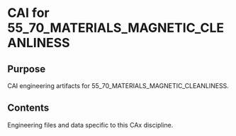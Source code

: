 # CAI for 55_70_MATERIALS_MAGNETIC_CLEANLINESS

## Purpose
CAI engineering artifacts for 55_70_MATERIALS_MAGNETIC_CLEANLINESS.

## Contents
Engineering files and data specific to this CAx discipline.

